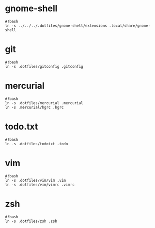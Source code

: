 # gnome-shell #
```
#!bash
ln -s ../../../.dotfiles/gnome-shell/extensions .local/share/gnome-shell
```

# git #
```
#!bash
ln -s .dotfiles/gitconfig .gitconfig
```

# mercurial #
```
#!bash
ln -s .dotfiles/mercurial .mercurial
ln -s .mercurial/hgrc .hgrc
```

# todo.txt #
```
#!bash
ln -s .dotfiles/todotxt .todo
```

# vim #
```
#!bash
ln -s .dotfiles/vim/vim .vim
ln -s .dotfiles/vim/vimrc .vimrc
```

# zsh #
```
#!bash
ln -s .dotfiles/zsh .zsh
```

